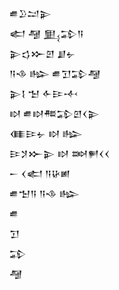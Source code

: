 <div class='block'>
<div class='line'>𒌑𒊒𒁺𒉌</div>
<div class='line'>𒅗 𒆷 𒅅𒁉𒀀</div>
<div class='line'>𒉌𒌓𒁍𒇻 𒋗𒉡</div>
<div class='line'>𒀀𒈾 𒈗 𒌑𒋛𒁉𒆷</div>
<div class='line'>𒉌𒋙 𒈠 𒅆𒄿𒋾</div>
<div class='line'>𒊭 𒌑𒊭𒍣𒁉𒇻𒌋𒉌</div>
<div class='line'>𒈪𒄿𒉡 𒊭 𒈗</div>
<div class='line'>𒄿𒋡𒁍𒉌 𒊭 𒇷𒂍𒌋𒌋</div>
<div class='line'>𒀸 𒌋𒅗 𒀀𒄩𒅖</div>
<div class='line'>𒌑𒈠𒀀 𒀀𒈾 𒈗</div>
<div class='line'>𒌑</div>
<div class='line'>𒋛</div>
<div class='line'>𒁉</div>
<div class='line'>𒆷</div>
</div>